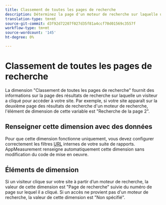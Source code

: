 ```yaml
---
title: Classement de toutes les pages de recherche
description: Déterminez la page d'un moteur de recherche sur laquelle un visiteur a cliqué pour accéder à votre site.
translation-type: tm+mt
source-git-commit: d3f92d72207f027d35f81a4ccf70d01569c3557f
workflow-type: tm+mt
source-wordcount: '145'
ht-degree: 0%

---
```



# Classement de toutes les pages de recherche

La dimension &quot;Classement de toutes les pages de recherche&quot; fournit des informations sur la page des résultats de recherche sur laquelle un visiteur a cliqué pour accéder à votre site. Par exemple, si votre site apparaît sur la deuxième page des résultats de recherche d&#39;un moteur de recherche, l&#39;élément de dimension de cette variable est &quot;Recherche de la page 2&quot;.

## Renseigner cette dimension avec des données

Pour que cette dimension fonctionne uniquement, vous devez configurer correctement les filtres [URL](/help/admin/admin/internal-url-filter-admin.md) internes de votre suite de rapports. AppMeasurement renseigne automatiquement cette dimension sans modification du code de mise en oeuvre.

## Éléments de dimension

Si un visiteur clique sur votre site à partir d’un moteur de recherche, la valeur de cette dimension est &quot;Page de recherche&quot; suivie du numéro de page sur lequel il a cliqué. Si un accès ne provient pas d&#39;un moteur de recherche, la valeur de cette dimension est &quot;Non spécifié&quot;.
